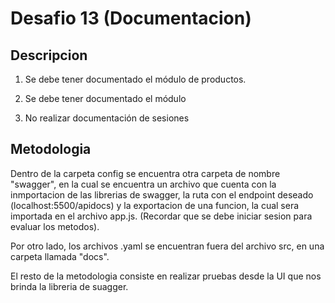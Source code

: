 # Desafio 13 (Documentacion)

## Descripcion

1. Se debe tener documentado el módulo de productos.

2. Se debe tener documentado el módulo

3. No realizar documentación de sesiones

## Metodologia

Dentro de la carpeta config se encuentra otra carpeta de nombre "swagger", en la cual se encuentra un archivo que cuenta con la inmportacion de las librerias de swagger, la ruta con el endpoint deseado (localhost:5500/apidocs) y la exportacion de una funcion, la cual sera importada en el archivo app.js. (Recordar que se debe iniciar sesion para evaluar los metodos).

Por otro lado, los archivos .yaml se encuentran fuera del archivo src, en una carpeta llamada "docs".

El resto de la metodologia consiste en realizar pruebas desde la UI que nos brinda la libreria de suagger.
